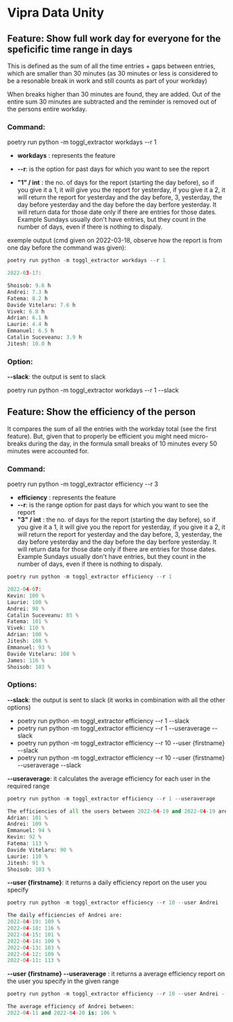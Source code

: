 # Vipra Data Unity #


## Feature: Show full work day for everyone for the speficific time range in days ##

This is defined as the sum of all the time entries + gaps between entries, which are smaller than 30 minutes (as 30 minutes or less is considered to be a resonable break in work and still counts as part of your workday)

When breaks higher than 30 minutes are found, they are added. Out of the entire sum 30 minutes are subtracted and the reminder is removed out of the persons entire workday.

### Command: ###

poetry run python -m toggl_extractor workdays --r 1

- **workdays** : represents the feature

- **--r**: is the option for past days for which you want to see the report

- **"1" / int** : the no. of days for the report (starting the day before), so if you give it a 1, it will give you the report for yesterday, if you give it a 2, it will return the report for yesterday and the day before, 3, yesterday, the day before yesterday and the day before the day berfore yesterday. It will return data for those date only if there are entries for those dates. Example Sundays usually don't have entries, but they count in the number of days, even if there is nothing to dispaly.


exemple output
(cmd given on 2022-03-18, observe how the report is from one day before the command was given):
```python
poetry run python -m toggl_extractor workdays --r 1

2022-03-17:

Shoisob: 9.6 h
Andrei: 7.3 h
Fatema: 8.2 h
Davide Vitelaru: 7.6 h
Vivek: 6.8 h
Adrian: 6.1 h
Laurie: 4.4 h
Emmanuel: 6.5 h
Catalin Suceveanu: 3.9 h
Jitesh: 10.0 h
```

### Option: ###
**--slack**: the output is sent to slack

poetry run python -m toggl_extractor workdays --r 1 --slack




## Feature: Show the efficiency of the person ##

It compares the sum of all the entries with the workday total (see the first feature). But, given that to properly be efficient you might need micro-breaks during the day, in the formula small breaks of 10 minutes every 50 minutes were accounted for.

### Command: ###
poetry run python -m toggl_extractor efficiency --r 3

- **efficiency** : represents the feature
- **--r**: is the range option for past days for which you want to see the report
- **"3" / int** : the no. of days for the report (starting the day before), so if you give it a 1, it will give you the report for yesterday, if you give it a 2, it will return the report for yesterday and the day before, 3, yesterday, the day before yesterday and the day before the day berfore yesterday. It will return data for those date only if there are entries for those dates. Example Sundays usually don't have entries, but they count in the number of days, even if there is nothing to dispaly.


```python
poetry run python -m toggl_extractor efficiency --r 1 

2022-04-07:
Kevin: 100 %
Laurie: 100 %
Andrei: 98 %
Catalin Suceveanu: 85 %
Fatema: 101 %
Vivek: 110 %
Adrian: 100 %
Jitesh: 108 %
Emmanuel: 93 %
Davide Vitelaru: 108 %
James: 116 %
Shoisob: 103 %
```

### Options: ###
**--slack**: the output is sent to slack (it works in combination with all the other options)

- poetry run python -m toggl_extractor efficiency --r 1 --slack
- poetry run python -m toggl_extractor efficiency --r 1 --useraverage --slack
- poetry run python -m toggl_extractor efficiency --r 10 --user {firstname} --slack
- poetry run python -m toggl_extractor efficiency --r 10 --user {firstname} --useraverage --slack

**--useraverage**: it calculates the average efficiency for each user in the required range

```python
poetry run python -m toggl_extractor efficiency --r 1 --useraverage

The efficiencies of all the users between 2022-04-19 and 2022-04-19 are:
Adrian: 101 %
Andrei: 109 %
Emmanuel: 94 %
Kevin: 92 %
Fatema: 113 %
Davide Vitelaru: 90 %
Laurie: 110 %
Jitesh: 91 %
Shoisob: 103 %
```
                
**--user {firstname}**: it returns a daily efficiency report on the user you specify

```python
poetry run python -m toggl_extractor efficiency --r 10 --user Andrei

The daily efficiencies of Andrei are:
2022-04-19: 109 %
2022-04-18: 116 %
2022-04-15: 101 %
2022-04-14: 100 %
2022-04-13: 103 %
2022-04-12: 109 %
2022-04-11: 113 %
```

**--user {firstname} --useraverage**   : it returns a average efficiency report on the user you specify in the given range

```python
poetry run python -m toggl_extractor efficiency --r 10 --user Andrei --useraverage            

The average efficiency of Andrei between:
2022-04-11 and 2022-04-20 is: 106 %
```
